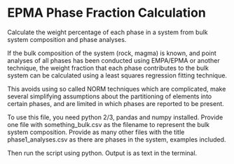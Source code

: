 # EPMA Phase Fraction Calculation
Calculate the weight percentage of each phase in a system from bulk system composition and phase analyses.

If the bulk composition of the system (rock, magma) is known, and point analyses of all phases has been conducted using EMPA/EPMA or another technique,  the weight fraction that each phase contributes to the bulk system can be calculated using a least squares regression fitting technique. 

This avoids using so called NORM techniques which are complicated, make several simplifying assumptions about the partitioning of elements into certain phases, and are limited in which phases are reported to be present.

To use this file, you need python 2/3, pandas and numpy installed. Provide one file with something_bulk.csv as the filename to represent the bulk system composition. Provide as many other files with the title phase1_analyses.csv as there are phases in the system, examples included. 

Then run the script using python. Output is as text in the terminal.
